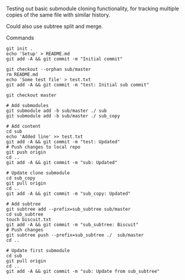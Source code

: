 Testing out basic submodule cloning functionality, for tracking multiple copies of the same file with similar history.

Could also use subtree split and merge.

Commands

	git init .
	echo 'Setup' > README.md
	git add -A && git commit -m "Initial commit"

	git checkout --orphan sub/master
	rm README.md
	echo 'Some test file' > test.txt
	git add -A && git commit -m "test: Initial sub commit"

	git checkout master

	# Add submodules
	git submodule add -b sub/master ./ sub
	git submodule add -b sub/master ./ sub_copy

	# Add content
	cd sub
	echo 'Added line' >> test.txt
	git add -A && git commit -m "test: Updated"
	# Push changes to local repo
	git push origin
	cd ..
	git add -A && git commit -m "sub: Updated"

	# Update clone submodule
	cd sub_copy
	git pull origin
	cd ..
	git add -A && git commit -m "sub_copy: Updated"

	# Add subtree
	git subtree add --prefix=sub_subtree sub/master
	cd sub_subtree
	touch biscuit.txt
	git add -A && git commit -m "sub_subtree: Biscuit"
	# Push changes
	git subtree push --prefix=sub_subtree ./  sub/master
	cd ..

	# Update first submodule
	cd sub
	git pull origin
	cd ..
	git add -A && git commit -m "sub: Update from sub_subtree"


